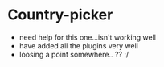 # Country-picker
* need help for this one...isn't working well
* have added all the plugins very well
* loosing a point somewhere.. ?? :/
